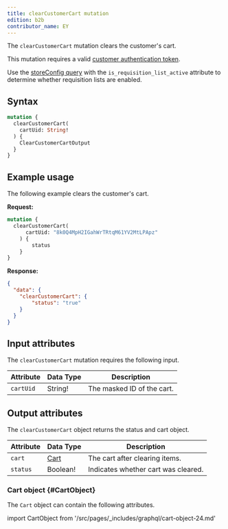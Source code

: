 ```yaml
---
title: clearCustomerCart mutation
edition: b2b
contributor_name: EY
---
```

The `clearCustomerCart` mutation clears the customer's cart.

This mutation requires a valid [customer authentication token]({{page.baseurl}}/graphql/mutations/generate-customer-token.html).

<InlineAlert variant="info" slots="text" />

Use the [storeConfig query]({{page.baseurl}}/graphql/queries/store-config.html) with the `is_requisition_list_active` attribute to determine whether requisition lists are enabled.

## Syntax

```graphql
mutation {
  clearCustomerCart(
    cartUid: String!
  ) {
    ClearCustomerCartOutput
  }
}
```

## Example usage

The following example clears the customer's cart.

**Request:**

``` graphql
mutation {
  clearCustomerCart(
      cartUid: "8k0Q4MpH2IGahWrTRtqM61YV2MtLPApz"
    ) {
        status
    }
}
```

**Response:**

``` json
{
  "data": {
    "clearCustomerCart": {
        "status": "true"
    }
  }
}
```

## Input attributes

The `clearCustomerCart` mutation requires the following input.

Attribute |  Data Type | Description
--- | --- | ---
`cartUid`| String! | The masked ID of the cart.

## Output attributes

The `clearCustomerCart` object returns the status and cart object.

Attribute |  Data Type | Description
--- | --- | ---
`cart` | [Cart](#CartObject) | The cart after clearing items.
`status` | Boolean! | Indicates whether cart was cleared.

### Cart object {#CartObject}

The `Cart` object can contain the following attributes.

import CartObject from '/src/pages/_includes/graphql/cart-object-24.md'

<CartObject />
